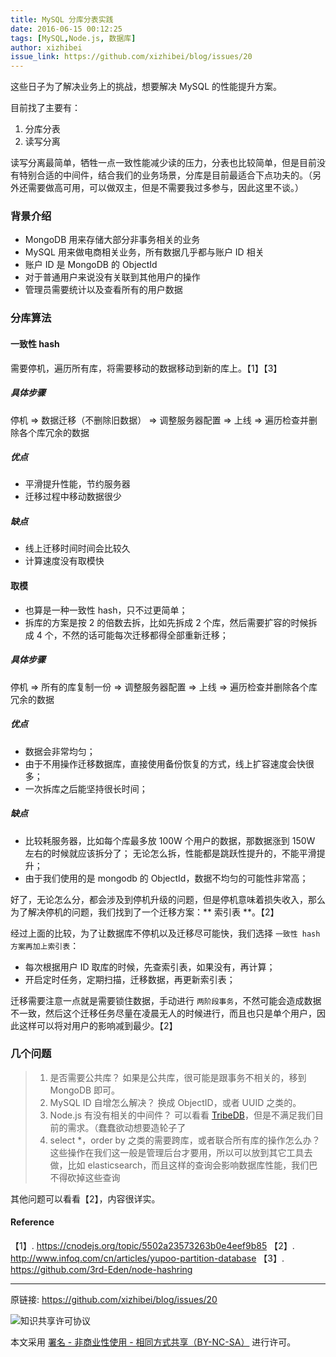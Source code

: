 ```yaml
---
title: MySQL 分库分表实践
date: 2016-06-15 00:12:25
tags: [MySQL,Node.js, 数据库]
author: xizhibei
issue_link: https://github.com/xizhibei/blog/issues/20
---
```

这些日子为了解决业务上的挑战，想要解决 MySQL 的性能提升方案。

目前找了主要有：
1. 分库分表
2. 读写分离

读写分离最简单，牺牲一点一致性能减少读的压力，分表也比较简单，但是目前没有特别合适的中间件，结合我们的业务场景，分库是目前最适合下点功夫的。（另外还需要做高可用，可以做双主，但是不需要我过多参与，因此这里不谈。）
### 背景介绍
- MongoDB 用来存储大部分非事务相关的业务
- MySQL 用来做电商相关业务，所有数据几乎都与账户 ID 相关
- 账户 ID 是 MongoDB 的 ObjectId
- 对于普通用户来说没有关联到其他用户的操作
- 管理员需要统计以及查看所有的用户数据
### 分库算法
#### 一致性 hash

需要停机，遍历所有库，将需要移动的数据移动到新的库上。【1】【3】
##### 具体步骤

停机 => 数据迁移（不删除旧数据） => 调整服务器配置 => 上线 => 遍历检查并删除各个库冗余的数据
##### 优点
- 平滑提升性能，节约服务器
- 迁移过程中移动数据很少
##### 缺点
- 线上迁移时间时间会比较久
- 计算速度没有取模快
#### 取模
- 也算是一种一致性 hash，只不过更简单；
- 拆库的方案是按 2 的倍数去拆，比如先拆成 2 个库，然后需要扩容的时候拆成 4 个，不然的话可能每次迁移都得全部重新迁移；
##### 具体步骤

停机 => 所有的库复制一份 => 调整服务器配置 => 上线 => 遍历检查并删除各个库冗余的数据
##### 优点
- 数据会非常均匀；
- 由于不用操作迁移数据库，直接使用备份恢复的方式，线上扩容速度会快很多；
- 一次拆库之后能坚持很长时间；
##### 缺点
- 比较耗服务器，比如每个库最多放 100W 个用户的数据，那数据涨到 150W 左右的时候就应该拆分了；
  无论怎么拆，性能都是跳跃性提升的，不能平滑提升；
- 由于我们使用的是 mongodb 的 ObjectId，数据不均匀的可能性非常高；

好了，无论怎么分，都会涉及到停机升级的问题，但是停机意味着损失收入，那么为了解决停机的问题，我们找到了一个迁移方案：** 索引表 **。【2】

经过上面的比较，为了让数据库不停机以及迁移尽可能快，我们选择 ` 一致性 hash 方案再加上索引表 `：
- 每次根据用户 ID 取库的时候，先查索引表，如果没有，再计算；
- 开启定时任务，定期扫描，迁移数据，再更新索引表；

迁移需要注意一点就是需要锁住数据，手动进行 ` 两阶段事务 `，不然可能会造成数据不一致，然后这个迁移任务尽量在凌晨无人的时候进行，而且也只是单个用户，因此这样可以将对用户的影响减到最少。【2】
### 几个问题

> 1. 是否需要公共库？
>    如果是公共库，很可能是跟事务不相关的，移到 MongoDB 即可。
> 2. MySQL ID 自增怎么解决？
>    换成 ObjectID，或者 UUID 之类的。
> 3. Node.js 有没有相关的中间件？
>    可以看看 [TribeDB](http://jojoin.github.io/TribeDB/)，但是不满足我们目前的需求。（蠢蠢欲动想要造轮子了
> 4. select *，order by 之类的需要跨库，或者联合所有库的操作怎么办？
>    这些操作在我们这一般是管理后台才要用，所以可以放到其它工具去做，比如 elasticsearch，而且这样的查询会影响数据库性能，我们巴不得砍掉这些查询

其他问题可以看看【2】，内容很详实。 
#### Reference

【1】. https://cnodejs.org/topic/5502a23573263b0e4eef9b85
【2】. http://www.infoq.com/cn/articles/yupoo-partition-database
【3】. https://github.com/3rd-Eden/node-hashring


***
原链接: https://github.com/xizhibei/blog/issues/20

![知识共享许可协议](https://i.creativecommons.org/l/by-nc-sa/4.0/88x31.png "署名 - 非商业性使用 - 相同方式共享（BY-NC-SA）")

本文采用 [署名 - 非商业性使用 - 相同方式共享（BY-NC-SA）](https://creativecommons.org/licenses/by-nc-sa/4.0/deed.zh) 进行许可。
